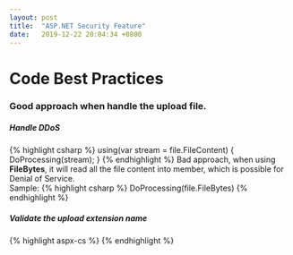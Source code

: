 ```yaml
---
layout: post
title:  "ASP.NET Security Feature"
date:   2019-12-22 20:04:34 +0800
---
```


# Code Best Practices
### Good approach when handle the upload file.
##### Handle DDoS
{% highlight csharp %}
using(var stream = file.FileContent)
{
    DoProcessing(stream);
}
{% endhighlight %}
Bad approach, when using <strong>FileBytes</strong>, it will read all the file content into member, which is possible for Denial of Service.<br>
Sample:
{% highlight csharp %}
DoProcessing(file.FileBytes)
{% endhighlight %}

##### Validate the upload extension name
{% highlight aspx-cs %}
<validationsettings allowedfileextensions=".jpg,.png"></validationsettings>
{% endhighlight %}